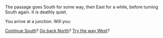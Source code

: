 The passage goes South for some way, then
East for a while, before turning South again. It
is deathly quiet.

You arrive at a junction. Will you:

[Continue South](41)?
[Go back North](72)?
[Try the way West](183)?
